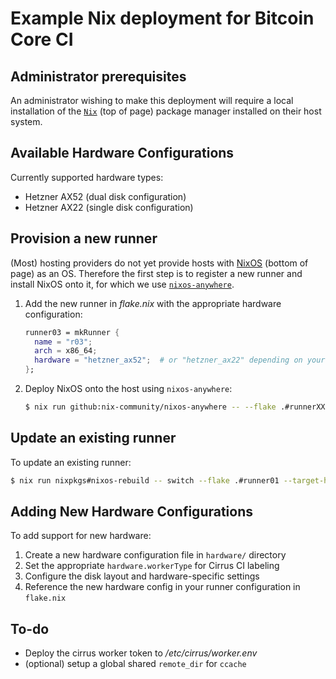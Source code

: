 # Example Nix deployment for Bitcoin Core CI

## Administrator prerequisites

An administrator wishing to make this deployment will require a local installation of the [`Nix`](https://nixos.org/download/) (top of page) package manager installed on their host system.

## Available Hardware Configurations

Currently supported hardware types:
- Hetzner AX52 (dual disk configuration)
- Hetzner AX22 (single disk configuration)

## Provision a new runner

(Most) hosting providers do not yet provide hosts with [NixOS](https://nixos.org/download/) (bottom of page) as an OS.
Therefore the first step is to register a new runner and install NixOS onto it, for which we use [`nixos-anywhere`](https://github.com/nix-community/nixos-anywhere).

1. Add the new runner in *flake.nix* with the appropriate hardware configuration:
    ```nix
    runner03 = mkRunner {
      name = "r03";
      arch = x86_64;
      hardware = "hetzner_ax52";  # or "hetzner_ax22" depending on your hardware
    };
    ```

2. Deploy NixOS onto the host using `nixos-anywhere`:
    ```bash
    $ nix run github:nix-community/nixos-anywhere -- --flake .#runnerXX root@<ip address>
    ```

## Update an existing runner

To update an existing runner:
```bash
$ nix run nixpkgs#nixos-rebuild -- switch --flake .#runner01 --target-host root@<ip address> --show-trace
```

## Adding New Hardware Configurations

To add support for new hardware:

1. Create a new hardware configuration file in `hardware/` directory
2. Set the appropriate `hardware.workerType` for Cirrus CI labeling
3. Configure the disk layout and hardware-specific settings
4. Reference the new hardware config in your runner configuration in `flake.nix`

## To-do

- Deploy the cirrus worker token to */etc/cirrus/worker.env*
- (optional) setup a global shared `remote_dir` for `ccache`
